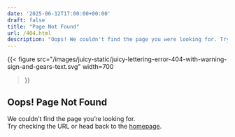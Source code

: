 ```yaml
---
date: '2025-06-12T17:00:00+00:00'
draft: false
title: "Page Not Found"
url: /404.html
description: "Oops! We couldn't find the page you were looking for. Try checking the URL or go back to the homepage."
---
```


{{< figure
  src="/images/juicy-static/juicy-lettering-error-404-with-warning-sign-and-gears-text.svg"
  width=700
>}}

<div class="hx:text-center hx:mt-6">
<h2 class="hx:text-2xl hx:font-semibold">Oops! Page Not Found</h2>
<p class="hx:mt-4 hx:text-lg hx:text-slate-600 dark:hx:text-slate-400">
We couldn’t find the page you’re looking for.<br>
Try checking the URL or head back to the <a href="/" class="hx:underline hx:text-primary-500">homepage</a>.
</p>
</div>